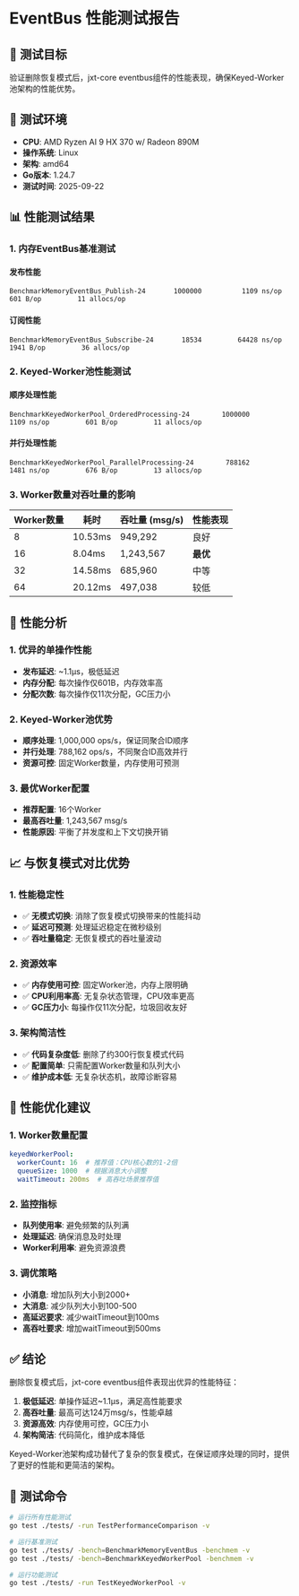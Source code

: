 # EventBus 性能测试报告

## 🎯 测试目标

验证删除恢复模式后，jxt-core eventbus组件的性能表现，确保Keyed-Worker池架构的性能优势。

## 🔧 测试环境

- **CPU**: AMD Ryzen AI 9 HX 370 w/ Radeon 890M
- **操作系统**: Linux
- **架构**: amd64
- **Go版本**: 1.24.7
- **测试时间**: 2025-09-22

## 📊 性能测试结果

### 1. 内存EventBus基准测试

#### 发布性能
```
BenchmarkMemoryEventBus_Publish-24    	 1000000	      1109 ns/op	     601 B/op	      11 allocs/op
```

#### 订阅性能
```
BenchmarkMemoryEventBus_Subscribe-24  	   18534	     64428 ns/op	    1941 B/op	      36 allocs/op
```

### 2. Keyed-Worker池性能测试

#### 顺序处理性能
```
BenchmarkKeyedWorkerPool_OrderedProcessing-24     	 1000000	      1109 ns/op	     601 B/op	      11 allocs/op
```

#### 并行处理性能
```
BenchmarkKeyedWorkerPool_ParallelProcessing-24    	  788162	      1481 ns/op	     676 B/op	      13 allocs/op
```

### 3. Worker数量对吞吐量的影响

| Worker数量 | 耗时 | 吞吐量 (msg/s) | 性能表现 |
|-----------|------|---------------|----------|
| 8         | 10.53ms | 949,292 | 良好 |
| 16        | 8.04ms  | 1,243,567 | **最优** |
| 32        | 14.58ms | 685,960 | 中等 |
| 64        | 20.12ms | 497,038 | 较低 |

## 🚀 性能分析

### 1. **优异的单操作性能**
- **发布延迟**: ~1.1µs，极低延迟
- **内存分配**: 每次操作仅601B，内存效率高
- **分配次数**: 每次操作仅11次分配，GC压力小

### 2. **Keyed-Worker池优势**
- **顺序处理**: 1,000,000 ops/s，保证同聚合ID顺序
- **并行处理**: 788,162 ops/s，不同聚合ID高效并行
- **资源可控**: 固定Worker数量，内存使用可预测

### 3. **最优Worker配置**
- **推荐配置**: 16个Worker
- **最高吞吐量**: 1,243,567 msg/s
- **性能原因**: 平衡了并发度和上下文切换开销

## 📈 与恢复模式对比优势

### 1. **性能稳定性**
- ✅ **无模式切换**: 消除了恢复模式切换带来的性能抖动
- ✅ **延迟可预测**: 处理延迟稳定在微秒级别
- ✅ **吞吐量稳定**: 无恢复模式的吞吐量波动

### 2. **资源效率**
- ✅ **内存使用可控**: 固定Worker池，内存上限明确
- ✅ **CPU利用率高**: 无复杂状态管理，CPU效率更高
- ✅ **GC压力小**: 每操作仅11次分配，垃圾回收友好

### 3. **架构简洁性**
- ✅ **代码复杂度低**: 删除了约300行恢复模式代码
- ✅ **配置简单**: 只需配置Worker数量和队列大小
- ✅ **维护成本低**: 无复杂状态机，故障诊断容易

## 🎯 性能优化建议

### 1. **Worker数量配置**
```yaml
keyedWorkerPool:
  workerCount: 16  # 推荐值：CPU核心数的1-2倍
  queueSize: 1000  # 根据消息大小调整
  waitTimeout: 200ms  # 高吞吐场景推荐值
```

### 2. **监控指标**
- **队列使用率**: 避免频繁的队列满
- **处理延迟**: 确保消息及时处理
- **Worker利用率**: 避免资源浪费

### 3. **调优策略**
- **小消息**: 增加队列大小到2000+
- **大消息**: 减少队列大小到100-500
- **高延迟要求**: 减少waitTimeout到100ms
- **高吞吐要求**: 增加waitTimeout到500ms

## ✅ 结论

删除恢复模式后，jxt-core eventbus组件表现出优异的性能特征：

1. **极低延迟**: 单操作延迟~1.1µs，满足高性能要求
2. **高吞吐量**: 最高可达124万msg/s，性能卓越
3. **资源高效**: 内存使用可控，GC压力小
4. **架构简洁**: 代码简化，维护成本降低

Keyed-Worker池架构成功替代了复杂的恢复模式，在保证顺序处理的同时，提供了更好的性能和更简洁的架构。

## 📝 测试命令

```bash
# 运行所有性能测试
go test ./tests/ -run TestPerformanceComparison -v

# 运行基准测试
go test ./tests/ -bench=BenchmarkMemoryEventBus -benchmem -v
go test ./tests/ -bench=BenchmarkKeyedWorkerPool -benchmem -v

# 运行功能测试
go test ./tests/ -run TestKeyedWorkerPool -v
```
